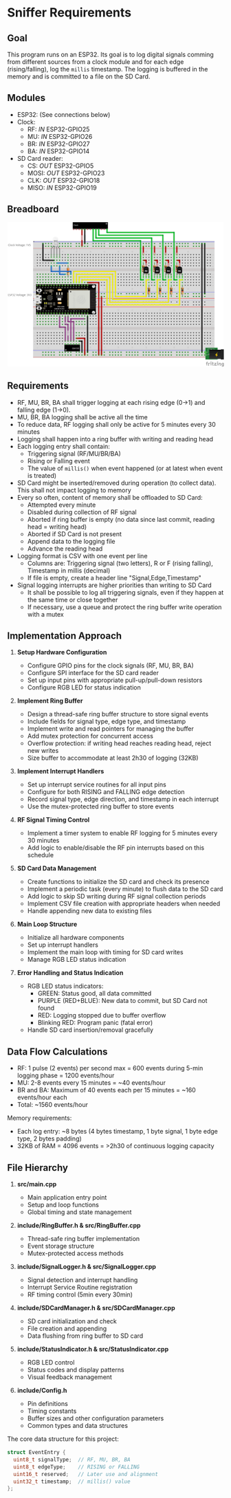 # Sniffer Requirements

## Goal

This program runs on an ESP32. Its goal is to log digital signals comming from
different sources from a clock module and for each edge (rising/falling),
log the `millis` timestamp. The logging is buffered in the memory and is
committed to a file on the SD Card.

## Modules

- ESP32: (See connections below)
- Clock:
  - RF: _IN_ ESP32-GPIO25
  - MU: _IN_ ESP32-GPIO26
  - BR: _IN_ ESP32-GPIO27
  - BA: _IN_ ESP32-GPIO14
- SD Card reader:
  - CS: _OUT_ ESP32-GPIO5
  - MOSI: _OUT_ ESP32-GPIO23
  - CLK: _OUT_ ESP32-GPIO18
  - MISO: _IN_ ESP32-GPIO19

## Breadboard

![Breadboard Schematics (Fritzing)](circuit/Sniffer_bb.png)

## Requirements

- RF, MU, BR, BA shall trigger logging at each rising edge (0->1) and falling edge (1->0).
- MU, BR, BA logging shall be active all the time
- To reduce data, RF logging shall only be active for 5 minutes every 30 minutes
- Logging shall happen into a ring buffer with writing and reading head
- Each logging entry shall contain:
  - Triggering signal (RF/MU/BR/BA)
  - Rising or Falling event
  - The value of `millis()` when event happened (or at latest when event is treated)
- SD Card might be inserted/removed during operation (to collect data). This shall not impact logging to memory
- Every so often, content of memory shall be offloaded to SD Card:
  - Attempted every minute
  - Disabled during collection of RF signal
  - Aborted if ring buffer is empty (no data since last commit, reading head = writing head)
  - Aborted if SD Card is not present
  - Append data to the logging file
  - Advance the reading head
- Logging format is CSV with one event per line
  - Columns are: Triggering signal (two letters), R or F (rising falling), Timestamp in millis (decimal)
  - If file is empty, create a header line "Signal,Edge,Timestamp"
- Signal logging interrupts are higher priorities than writing to SD Card
  - It shall be possible to log all triggering signals, even if they happen at the same time or close together
  - If necessary, use a queue and protect the ring buffer write operation with a mutex

## Implementation Approach

1. **Setup Hardware Configuration**

   - Configure GPIO pins for the clock signals (RF, MU, BR, BA)
   - Configure SPI interface for the SD card reader
   - Set up input pins with appropriate pull-up/pull-down resistors
   - Configure RGB LED for status indication

2. **Implement Ring Buffer**

   - Design a thread-safe ring buffer structure to store signal events
   - Include fields for signal type, edge type, and timestamp
   - Implement write and read pointers for managing the buffer
   - Add mutex protection for concurrent access
   - Overflow protection: if writing head reaches reading head, reject new writes
   - Size buffer to accommodate at least 2h30 of logging (32KB)

3. **Implement Interrupt Handlers**

   - Set up interrupt service routines for all input pins
   - Configure for both RISING and FALLING edge detection
   - Record signal type, edge direction, and timestamp in each interrupt
   - Use the mutex-protected ring buffer to store events

4. **RF Signal Timing Control**

   - Implement a timer system to enable RF logging for 5 minutes every 30 minutes
   - Add logic to enable/disable the RF pin interrupts based on this schedule

5. **SD Card Data Management**

   - Create functions to initialize the SD card and check its presence
   - Implement a periodic task (every minute) to flush data to the SD card
   - Add logic to skip SD writing during RF signal collection periods
   - Implement CSV file creation with appropriate headers when needed
   - Handle appending new data to existing files

6. **Main Loop Structure**

   - Initialize all hardware components
   - Set up interrupt handlers
   - Implement the main loop with timing for SD card writes
   - Manage RGB LED status indication

7. **Error Handling and Status Indication**
   - RGB LED status indicators:
     - GREEN: Status good, all data committed
     - PURPLE (RED+BLUE): New data to commit, but SD Card not found
     - RED: Logging stopped due to buffer overflow
     - Blinking RED: Program panic (fatal error)
   - Handle SD card insertion/removal gracefully

## Data Flow Calculations

- RF: 1 pulse (2 events) per second max = 600 events during 5-min logging phase = 1200 events/hour
- MU: 2-8 events every 15 minutes = ~40 events/hour
- BR and BA: Maximum of 40 events each per 15 minutes = ~160 events/hour each
- Total: ~1560 events/hour

Memory requirements:

- Each log entry: ~8 bytes (4 bytes timestamp, 1 byte signal, 1 byte edge type, 2 bytes padding)
- 32KB of RAM = 4096 events = >2h30 of continuous logging capacity

## File Hierarchy

1. **src/main.cpp**

   - Main application entry point
   - Setup and loop functions
   - Global timing and state management

2. **include/RingBuffer.h & src/RingBuffer.cpp**

   - Thread-safe ring buffer implementation
   - Event storage structure
   - Mutex-protected access methods

3. **include/SignalLogger.h & src/SignalLogger.cpp**

   - Signal detection and interrupt handling
   - Interrupt Service Routine registration
   - RF timing control (5min every 30min)

4. **include/SDCardManager.h & src/SDCardManager.cpp**

   - SD card initialization and check
   - File creation and appending
   - Data flushing from ring buffer to SD card

5. **include/StatusIndicator.h & src/StatusIndicator.cpp**

   - RGB LED control
   - Status codes and display patterns
   - Visual feedback management

6. **include/Config.h**
   - Pin definitions
   - Timing constants
   - Buffer sizes and other configuration parameters
   - Common types and data structures

The core data structure for this project:

```cpp
struct EventEntry {
  uint8_t signalType;  // RF, MU, BR, BA
  uint8_t edgeType;    // RISING or FALLING
  uint16_t reserved;   // Later use and alignment
  uint32_t timestamp;  // millis() value
};

```
